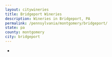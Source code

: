 ```yaml
---
layout: citywineries
title: Bridgeport Wineries
description: Wineries in Bridgeport, PA
permalink: /pennsylvania/montgomery/bridgeport/
state: pa
county: montgomery
city: bridgeport
---
```

-
